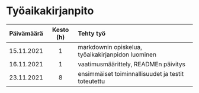 # Työaikakirjanpito

| Päivämäärä | Kesto (h) | Tehty työ |
|:----------:|:---------:|:----------|
| 15.11.2021 | 1         | markdownin opiskelua, työaikakirjanpidon luominen |
| 16.11.2021 | 1         | vaatimusmäärittely, READMEn päivitys |
| 23.11.2021 | 8         | ensimmäiset toiminnallisuudet ja testit toteutettu |
